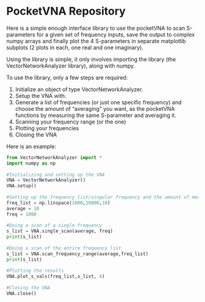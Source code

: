 # PocketVNA Repository

Here is a simple enough interface library to use the pocketVNA to scan S-parameters for a given set of frequency inputs, save the output to complex numpy arrays and finally plot the 4 S-parameters in separate matplotlib subplots (2 plots in each, one real and one imaginary).

Using the library is simple, it only involves importing the library (the VectorNetworkAnalyzer library), along with numpy.

To use the library, only a few steps are required:

1. Initialize an object of type VectorNetworkAnalyzer.
2. Setup the VNA with.
3. Generate a list of frequencies (or just one specific frequency) and choose the amount of “averaging” you want, as the pocketVNA functions by measuring the same S-parameter and averaging it.
4. Scanning your frequency range (or the one)
5. Plotting your frequencies
6. Closing the VNA

Here is an example:

``` python
from VectorNetworkAnalyzer import *
import numpy as np
 
#Initializing and setting up the VNA
VNA = VectorNetworkAnalyzer()
VNA.setup()
 
#Setting up the frequency list/singular frequency and the amount of measurements (average)
freq_list = np.linspace(1000,10000,10)
average = 10
freq = 1000
 
#Doing a scan of a single frequency
s_list = VNA.single_scan(average, freq)
print(s_list)
 
#Doing a scan of the entire frequency list
s_list = VNA.scan_frequency_range(average,freq_list)
print(s_list)
 
#Plotting the results
VNA.plot_s_vals(freq_list,s_list, 4)
 
#Closing the VNA
VNA.close()

```
